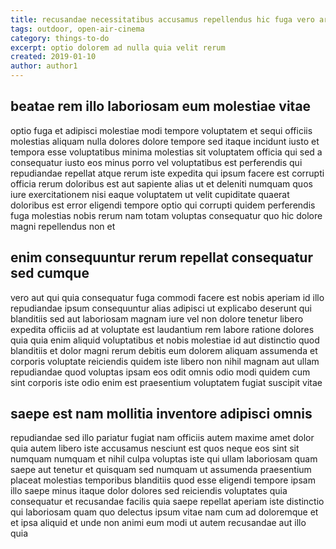```yaml
---
title: recusandae necessitatibus accusamus repellendus hic fuga vero article 1746
tags: outdoor, open-air-cinema
category: things-to-do
excerpt: optio dolorem ad nulla quia velit rerum
created: 2019-01-10
author: author1
---
```


## beatae rem illo laboriosam eum molestiae vitae

optio fuga et adipisci molestiae modi tempore voluptatem et sequi officiis molestias aliquam nulla dolores dolore tempore sed itaque incidunt iusto et tempora esse voluptatibus minima molestias sit voluptatem officia qui sed a consequatur iusto eos minus porro vel voluptatibus est perferendis qui repudiandae repellat atque rerum iste expedita qui ipsum facere est corrupti officia rerum doloribus est aut sapiente alias ut et deleniti numquam quos iure exercitationem nisi eaque voluptatem ut velit cupiditate quaerat doloribus est error eligendi tempore optio qui corrupti quidem perferendis fuga molestias nobis rerum nam totam voluptas consequatur quo hic dolore magni repellendus non et

## enim consequuntur rerum repellat consequatur sed cumque

vero aut qui quia consequatur fuga commodi facere est nobis aperiam id illo repudiandae ipsum consequuntur alias adipisci ut explicabo deserunt qui blanditiis sed aut laboriosam magnam iure vel non dolore tenetur libero expedita officiis ad at voluptate est laudantium rem labore ratione dolores quia quia enim aliquid voluptatibus et nobis molestiae id aut distinctio quod blanditiis et dolor magni rerum debitis eum dolorem aliquam assumenda et corporis voluptate reiciendis quidem iste libero non nihil magnam aut ullam repudiandae quod voluptas ipsam eos odit omnis odio modi quidem cum sint corporis iste odio enim est praesentium voluptatem fugiat suscipit vitae

## saepe est nam mollitia inventore adipisci omnis

repudiandae sed illo pariatur fugiat nam officiis autem maxime amet dolor quia autem libero iste accusamus nesciunt est quos neque eos sint sit numquam numquam et nihil culpa voluptas iste qui ullam laboriosam quam saepe aut tenetur et quisquam sed numquam ut assumenda praesentium placeat molestias temporibus blanditiis quod esse eligendi tempore ipsam illo saepe minus itaque dolor dolores sed reiciendis voluptates quia consequatur et recusandae facilis quia saepe repellat aperiam iste distinctio qui laboriosam quam quo delectus ipsum vitae nam cum ad doloremque et et ipsa aliquid et unde non animi eum modi ut autem recusandae aut illo quia
